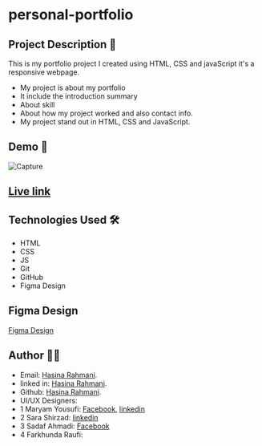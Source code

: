 # personal-portfolio

## Project Description 📝
  This is my portfolio project I created using HTML, CSS and javaScript it's a responsive webpage.

- My project is about my portfolio
- It include the introduction summary
- About skill
- About how my project worked and also contact info.
- My project stand out in HTML, CSS and JavaScript.


## Demo 📸
![Capture](https://github.com/user-attachments/assets/e7fc40c0-6034-4737-955b-697b761d3d48)

## [Live link](https://hasinarahman.github.io/Portfolio/)

## Technologies Used 🛠️
- HTML
- CSS
- JS
- Git
- GitHub
- Figma Design

## Figma Design
[Figma Design](https://www.figma.com/design/IULNZAus8DhpOTmHgeEpDu/Portfolio?node-id=0-1&t=WxHayGDMQW3yqfIt-0)

## Author 👩‍💻

- Email: [Hasina Rahmani]().
- linked in: [Hasina Rahmani](https://www.linkedin.com/in/hasina-rahmani-4a21a9311/overlay/contact-info/).
- Github: [Hasina Rahmani](https://github.com/dashboard).
- UI/UX Designers: 
- 1 Maryam Yousufi: [Facebook](https://www.facebook.com/ada.aaramsh?mibextid=LQQJ4d), [linkedin](https://www.linkedin.com/in/maryam-yousufi-)
- 2 Sara Shirzad: [linkedin](https://www.linkedin.com/in/sara-shirzad-478696267?utm_source=share&utm_campaign=share_via&utm_content=profile&utm_medium=ios_app)
- 3 Sadaf Ahmadi: [Facebook](https://www.facebook.com/profile.php?id=100062037753963&mibextid=kFxxJD)
- 4 Farkhunda Raufi:

